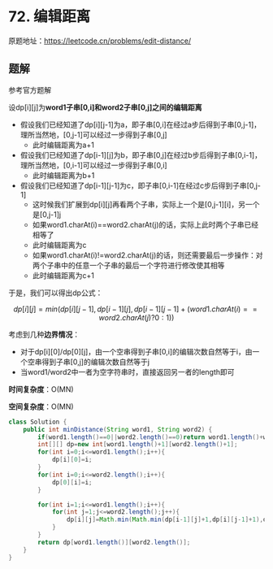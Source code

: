 # 72. 编辑距离
原题地址：https://leetcode.cn/problems/edit-distance/

## 题解
参考官方题解

设dp[i][j]为**word1子串[0,i]和word2子串[0,j]之间的编辑距离**
- 假设我们已经知道了dp[i][j-1]为a，即子串[0,i]在经过a步后得到子串[0,j-1]，理所当然地，[0,j-1]可以经过一步得到子串[0,j]
    - 此时编辑距离为a+1 
- 假设我们已经知道了dp[i-1][j]为b，即子串[0,j]在经过b步后得到子串[0,i-1]，理所当然地，[0,i-1]可以经过一步得到子串[0,i]
    - 此时编辑距离为b+1
- 假设我们已经知道了dp[i-1][j-1]为c，即子串[0,i-1]在经过c步后得到子串[0,j-1]
    - 这时候我们扩展到dp[i][j]再看两个子串，实际上一个是[0,j-1][i]，另一个是[0,j-1][j](即[0,j])
    - 如果word1.charAt(i)==word2.charAt(j)的话，实际上此时两个子串已经相等了
    - 此时编辑距离为c
    - 如果word1.charAt(i)!=word2.charAt(j)的话，则还需要最后一步操作：对两个子串中的任意一个子串的最后一个字符进行修改使其相等
    - 此时编辑距离为c+1

于是，我们可以得出dp公式：

$$dp[i][j]=min(dp[i][j-1],dp[i-1][j],dp[i-1][j-1]+(word1.charAt(i)==word2.charAt(j)?0:1))$$

考虑到几种**边界情况**：
- 对于dp[i][0]/dp[0][j]，由一个空串得到子串[0,i]的编辑次数自然等于i，由一个空串得到子串[0,j]的编辑次数自然等于j
- 当word1/word2中一者为空字符串时，直接返回另一者的length即可

**时间复杂度**：O(MN)

**空间复杂度**：O(MN)

```java
class Solution {
    public int minDistance(String word1, String word2) {
        if(word1.length()==0||word2.length()==0)return word1.length()+word2.length();
        int[][] dp=new int[word1.length()+1][word2.length()+1];
        for(int i=0;i<=word1.length();i++){
            dp[i][0]=i;
        }
        for(int i=0;i<=word2.length();i++){
            dp[0][i]=i;
        }

        for(int i=1;i<=word1.length();i++){
            for(int j=1;j<=word2.length();j++){
                dp[i][j]=Math.min(Math.min(dp[i-1][j]+1,dp[i][j-1]+1),dp[i-1][j-1]+(word1.charAt(i-1)==word2.charAt(j-1)?0:1));
            }
        }
        return dp[word1.length()][word2.length()];
    }
}
```

